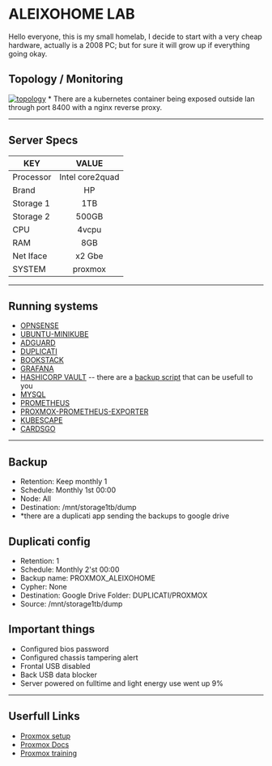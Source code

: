 # ALEIXOHOME LAB

Hello everyone, this is my small homelab, I decide to start with a very cheap hardware, actually is a 2008 PC; but for sure it will grow up if everything going okay.

## Topology / Monitoring

[![topology](static/images/images.gif)]()
\* There are a kubernetes container being exposed outside lan through port 8400 with a nginx reverse proxy.
<hr>

## Server Specs
| KEY | VALUE |
|--------|:-----------:|
| Processor | Intel core2quad |
| Brand | HP |
| Storage 1 | 1TB |
| Storage 2 | 500GB |
| CPU | 4vcpu |
| RAM | 8GB |
| Net Iface | x2 Gbe |
| SYSTEM | proxmox |

<hr>

## Running systems
- [OPNSENSE](virtual%20machines/opnsense/)
- [UBUNTU-MINIKUBE](virtual%20machines/ubuntu-minikube/)
- [ADGUARD](virtual%20machines/ubuntu-minikube/Adguard/)
- [DUPLICATI](virtual%20machines/ubuntu-minikube/duplicati/)
- [BOOKSTACK](virtual%20machines/ubuntu-minikube/Kubernetes/bookstack/)
- [GRAFANA](virtual%20machines/ubuntu-minikube/Kubernetes/grafana/)
- [HASHICORP VAULT](virtual%20machines/ubuntu-minikube/Kubernetes/hasicorp%20vault/) -- there are a [backup script](virtual%20machines/ubuntu-minikube/Kubernetes/hasicorp%20vault/vault-backup.py) that can be usefull to you
- [MYSQL](virtual%20machines/ubuntu-minikube/Kubernetes/mysql/)
- [PROMETHEUS](virtual%20machines/ubuntu-minikube/Kubernetes/prometheus/)
- [PROXMOX-PROMETHEUS-EXPORTER](virtual%20machines/ubuntu-minikube/Kubernetes/prometheus-pve-exporter/)
- [KUBESCAPE](virtual%20machines/ubuntu-minikube/Kubernetes/kubescape/)
- [CARDSGO](virtual%20machines/ubuntu-minikube/Kubernetes/cardsgo/)

<hr>

## Backup
- Retention: Keep monthly 1
- Schedule: Monthly 1st 00:00
- Node: All
- Destination: /mnt/storage1tb/dump
- *there are a duplicati app sending the backups to google drive

## Duplicati config
- Retention: 1
- Schedule: Monthly 2'st 00:00
- Backup name: PROXMOX_ALEIXOHOME
- Cypher: None
- Destination: Google Drive Folder: DUPLICATI/PROXMOX
- Source: /mnt/storage1tb/dump

## Important things
- Configured bios password
- Configured chassis tampering alert
- Frontal USB disabled
- Back USB data blocker
- Server powered on fulltime and light energy use went up 9%

<hr>

## Userfull Links
- [Proxmox setup](https://www.proxmox.com/en/proxmox-ve/get-started)
- [Proxmox Docs](https://www.proxmox.com/en/downloads/category/documentation-pve)
- [Proxmox training](https://www.proxmox.com/en/training)